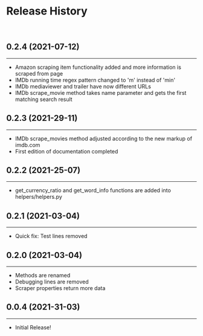 # Release History
<br>

## 0.2.4 (2021-07-12)
---

- Amazon scraping item functionality added and more information is scraped from page
- IMDb running time regex pattern changed to 'm' instead of 'min'
- IMDb mediaviewer and trailer have now different URLs
- IMDb scrape_movie method takes name parameter and gets the first matching search result

## 0.2.3 (2021-29-11)
---

- IMDb scrape_movies method adjusted according to the new markup of imdb.com
- First edition of documentation completed

## 0.2.2 (2021-25-07)
---

- get_currency_ratio and get_word_info functions are added into helpers/helpers.py

## 0.2.1 (2021-03-04)
---

- Quick fix: Test lines removed

## 0.2.0 (2021-03-04)
---

- Methods are renamed
- Debugging lines are removed 
- Scraper properties return more data


## 0.0.4 (2021-31-03)
---

- Initial Release!
